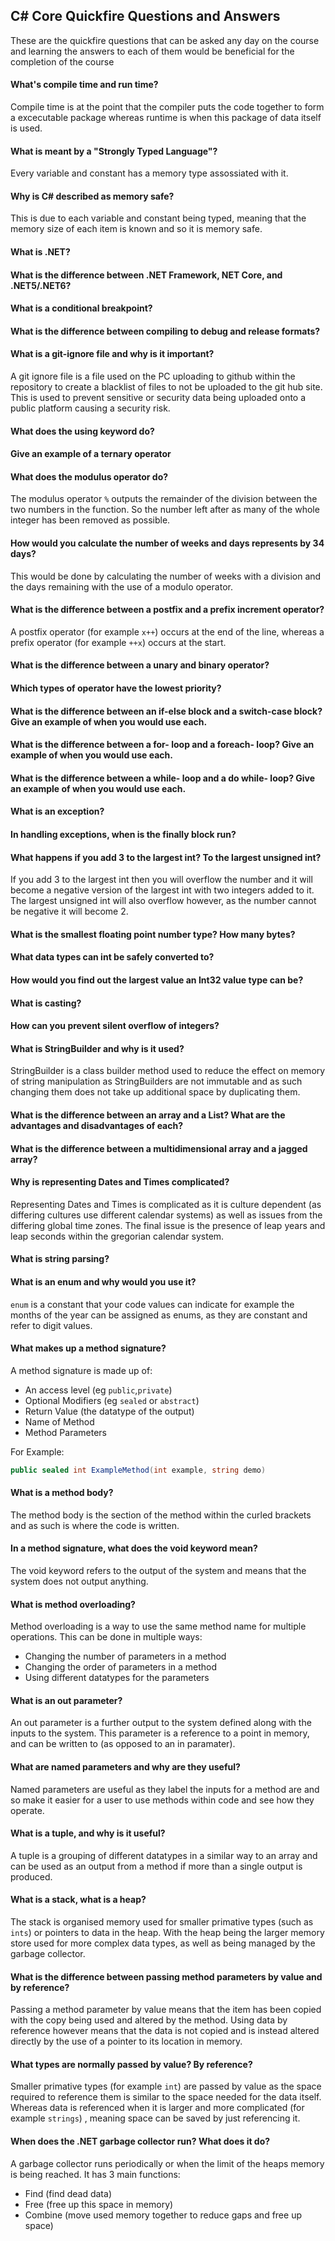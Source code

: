 ## C# Core Quickfire Questions and Answers 

These are the quickfire questions that can be asked any day on the course and learning the answers to each of them would be beneficial for the completion of the course

#### What's compile time and run time?

Compile time is at the point that the compiler puts the code together to form a excecutable package whereas runtime is when this package of data itself is used.

#### What is meant by a "Strongly Typed Language"?

Every variable and constant has a memory type assossiated with it.

#### Why is C# described as memory safe?

This is due to each variable and constant being typed, meaning that the memory size of each item is known and so it is memory safe.

#### What is .NET?

#### What is the difference between .NET Framework, NET Core, and .NET5/.NET6?

#### What is a conditional breakpoint?

#### What is the difference between compiling to debug and release formats?

#### What is a git-ignore file and why is it important?

A git ignore file is a file used on the PC uploading to github within the repository to create a blacklist of files to not be uploaded to the git hub site. This is used to prevent sensitive or security data being uploaded onto a public platform causing a security risk.

#### What does the using keyword do?

#### Give an example of a ternary operator

#### What does the modulus operator do?

The modulus operator `%` outputs the remainder of the division between the two numbers in the function. So the number left after as many of the whole integer has been removed as possible.

#### How would you calculate the number of weeks and days represents by 34 days?

This would be done by calculating the number of weeks with a division and the days remaining with the use of a modulo operator.

#### What is the difference between a postfix and a prefix increment operator?

A postfix operator (for example `x++`) occurs at the end of the line, whereas a prefix operator (for example `++x`) occurs at the start.

#### What is the difference between a unary and binary operator?

#### Which types of operator have the lowest priority?

#### What is the difference between an if-else block and a switch-case block?  Give an example of when you would use each.

#### What is the difference between a for- loop and a foreach- loop?  Give an example of when you would use each.

#### What is the difference between a while- loop and a do while- loop?  Give an example of when you would use each.

#### What is an exception?

#### In handling exceptions, when is the finally block run?

#### What happens if you add 3 to the largest int?  To the largest unsigned int?

If you add 3 to the largest int then you will overflow the number and it will become a negative version of the largest int with two integers added to it. The largest unsigned int will also overflow however, as the number cannot be negative it will become 2.

#### What is the smallest floating point number type?  How many bytes?

#### What data types can int be safely converted to?

#### How would you find out the largest value an Int32 value type can be?

#### What is casting?

#### How can you prevent silent overflow of integers?

#### What is StringBuilder and why is it used?

StringBuilder is a class builder method used to reduce the effect on memory of string manipulation as StringBuilders are not immutable and as such changing them does not take up additional space by duplicating them.

#### What is the difference between an array and a List?  What are the advantages and disadvantages of each?

#### What is the difference between a multidimensional array and a jagged array?

#### Why is representing Dates and Times complicated?

Representing Dates and Times is complicated as it is culture dependent (as differing cultures use different calendar systems) as well as issues from the differing global time zones. The final issue is the presence of leap years and leap seconds within the gregorian calendar system.

#### What is string parsing?

#### What is an enum and why would you use it?

`enum` is a constant that your code values can indicate for example the months of the year can be assigned as enums, as they are constant and refer to digit values.

#### What makes up a method signature?

A method signature is made up of:
* An access level (eg `public`,`private`)
* Optional Modifiers (eg `sealed` or `abstract`)
* Return Value (the datatype of the output)
* Name of Method
* Method Parameters

For Example:
```csharp
public sealed int ExampleMethod(int example, string demo)
```

#### What is a method body?

The method body is the section of the method within the curled brackets and as such is where the code is written.

#### In a method signature, what does the void keyword mean?

The void keyword refers to the output of the system and means that the system does not output anything.

#### What is method overloading?

Method overloading is a way to use the same method name for multiple operations. This can be done in multiple ways:
* Changing the number of parameters in a method
* Changing the order of parameters in a method
* Using different datatypes for the parameters

#### What is an out parameter?

An out parameter is a further output to the system defined along with the inputs to the system. This parameter is a reference to a point in memory, and can be written to (as opposed to an in paramater).

#### What are named parameters and why are they useful?

Named parameters are useful as they label the inputs for a method are and so make it easier for a user to use methods within code and see how they operate.
 
#### What is a tuple, and why is it useful?

A tuple is a grouping of different datatypes in a similar way to an array and can be used as an output from a method if more than a single output is produced.

#### What is a stack, what is a heap?

The stack is organised memory used for smaller primative types (such as `ints`) or pointers to data in the heap. With the heap being the larger memory store used for more complex data types, as well as being managed by the garbage collector.

#### What is the difference between passing method parameters by value and by reference?

Passing a method parameter by value means that the item has been copied with the copy being used and altered by the method. Using data by reference however means that the data is not copied and is instead altered directly by the use of a pointer to its location in memory. 

#### What types are normally passed by value?  By reference?

Smaller primative types (for example `int`) are passed by value as the space required to reference them is similar to the space needed for the data itself. Whereas data is referenced when it is larger and more complicated (for example `strings`) , meaning space can be saved by just referencing it.

#### When does the .NET garbage collector run? What does it do?

A garbage collector runs periodically or when the limit of the heaps memory is being reached. It has 3 main functions:
* Find (find dead data)
* Free (free up this space in memory)
* Combine (move used memory together to reduce gaps and free up space)
